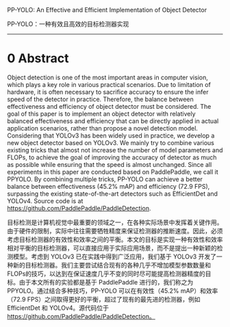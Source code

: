 PP-YOLO: An Effective and Efficient Implementation of Object Detector

PP-YOLO：一种有效且高效的目标检测器实现

____


# 0 Abstract

Object detection is one of the most important areas in computer vision, which plays a key role in various practical scenarios. Due to limitation of hardware, it is often necessary to sacrifice accuracy to ensure the infer speed of the detector in practice. Therefore, the balance between effectiveness and efficiency of object detector must be considered. The goal of this paper is to implement an object detector with relatively balanced effectiveness and efficiency that can be directly applied in actual application scenarios, rather than propose a novel detection model. Considering that YOLOv3 has been widely used in practice, we develop a new object detector based on YOLOv3. We mainly try to combine various existing tricks that almost not increase the number of model parameters and FLOPs, to achieve the goal of improving the accuracy of detector as much as possible while ensuring that the speed is almost unchanged. Since all experiments in this paper are conducted based on PaddlePaddle, we call it PPYOLO. By combining multiple tricks, PP-YOLO can achieve a better balance between effectiveness (45.2% mAP) and efficiency (72.9 FPS), surpassing the existing state-of-the-art detectors such as EfficientDet and YOLOv4. Source code is at https://github.com/PaddlePaddle/PaddleDetection.


目标检测是计算机视觉中最重要的领域之一，在各种实际场景中发挥着关键作用。由于硬件的限制，实际中往往需要牺牲精度来保证检测器的推断速度。因此，必须考虑目标检测器的有效性和效率之间的平衡。本文的目标是实现一种有效性和效率相对平衡的目标检测器，可以直接应用于实际应用场景，而不是提出一种新颖的检测模型。考虑到 YOLOv3 已在实践中得到广泛应用，我们基于 YOLOv3 开发了一种新的目标检测器。我们主要尝试结合现有的各种几乎不增加模型参数数量和FLOPs的技巧，以达到在保证速度几乎不变的同时尽可能提高检测器精度的目标。由于本文所有的实验都是基于 PaddlePaddle 进行的，我们称之为 PPYOLO。通过结合多种技巧，PP-YOLO 可以在有效性（45.2% mAP）和效率（72.9 FPS）之间取得更好的平衡，超过了现有的最先进的检测器，例如 EfficientDet 和 YOLOv4。源代码位于 https://github.com/PaddlePaddle/PaddleDetection。
